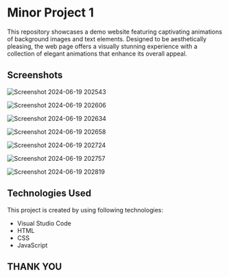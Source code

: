 # Minor Project 1
This repository showcases a demo website featuring captivating animations of background images and text elements. Designed to be aesthetically pleasing, the web page offers a visually stunning experience with a collection of elegant animations that enhance its overall appeal.




## Screenshots
![Screenshot 2024-06-19 202543](https://github.com/prathamsingh19/Minor_Project_1/assets/168055736/9ee3a24e-ca0d-4685-8c12-79ce05fdd1ea)

![Screenshot 2024-06-19 202606](https://github.com/prathamsingh19/Minor_Project_1/assets/168055736/a456cebd-54e9-40f7-a796-7c43133a16ab)

![Screenshot 2024-06-19 202634](https://github.com/prathamsingh19/Minor_Project_1/assets/168055736/7ecf4dd7-f475-4123-9716-f05be569417e)

![Screenshot 2024-06-19 202658](https://github.com/prathamsingh19/Minor_Project_1/assets/168055736/3d290b59-5e2f-4f11-a3e8-fe2c3792c908)

![Screenshot 2024-06-19 202724](https://github.com/prathamsingh19/Minor_Project_1/assets/168055736/6cca5fc2-e343-4c0c-ae3a-676b4631010e)

![Screenshot 2024-06-19 202757](https://github.com/prathamsingh19/Minor_Project_1/assets/168055736/27ab40d3-3809-47e9-8192-d0de42369c6f)

![Screenshot 2024-06-19 202819](https://github.com/prathamsingh19/Minor_Project_1/assets/168055736/ea35e996-84a8-4468-8090-7c27ba52fa62)













## Technologies Used

This project is created by using following
technologies:

- Visual Studio Code
- HTML
- CSS
- JavaScript


## THANK YOU

